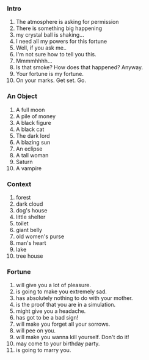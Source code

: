 ### Intro
1. The atmosphere is asking for permission
2. There is something big happening
3. my crystal ball is shaking...
4. I need all my powers for this fortune
5. Well, if you ask me..
6. I'm not sure how to tell you this.
7. Mmmmhhhh...
8. Is that smoke? How does that happened? Anyway.
9. Your fortune is my fortune.
10. On your marks. Get set. Go.

### An Object
1. A full moon
2. A pile of money
3. A black figure
4. A black cat
5. The dark lord
6. A blazing sun
7. An eclipse
8. A tall woman
9. Saturn
10. A vampire

### Context
1. forest
2. dark cloud
3. dog's house
4. little shelter
5. toilet
6. giant belly
7. old women's purse
8. man's heart
9. lake
10. tree house

### Fortune
1. will give you a lot of pleasure.
2. is going to make you extremely sad.
3. has absolutely nothing to do with your mother.
4. is the proof that you are in a simulation.
5. might give you a headache.
6. has got to be a bad sign!
7. will make you forget all your sorrows.
8. will pee on you.
9. will make you wanna kill yourself. Don't do it!
10. may come to your birthday party.
11. is going to marry you.